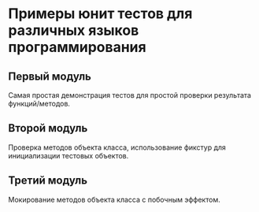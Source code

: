 # Примеры юнит тестов для различных языков программирования

## Первый модуль

Самая простая демонстрация тестов для простой проверки результата функций/методов.

## Второй модуль

Проверка методов объекта класса, использование фикстур для инициализации тестовых объектов.

## Третий модуль

Мокирование методов объекта класса с побочным эффектом.
